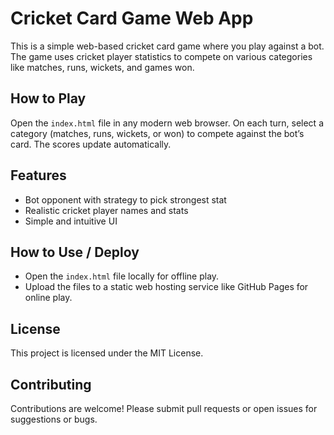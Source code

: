 # Cricket Card Game Web App

This is a simple web-based cricket card game where you play against a bot. The game uses cricket player statistics to compete on various categories like matches, runs, wickets, and games won.

## How to Play

Open the `index.html` file in any modern web browser. On each turn, select a category (matches, runs, wickets, or won) to compete against the bot’s card. The scores update automatically.

## Features

- Bot opponent with strategy to pick strongest stat  
- Realistic cricket player names and stats  
- Simple and intuitive UI  

## How to Use / Deploy

- Open the `index.html` file locally for offline play.  
- Upload the files to a static web hosting service like GitHub Pages for online play.

## License

This project is licensed under the MIT License.

## Contributing

Contributions are welcome! Please submit pull requests or open issues for suggestions or bugs.














